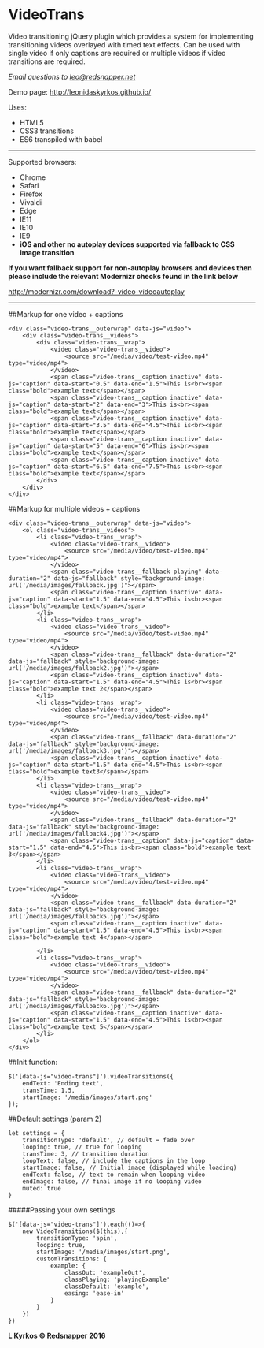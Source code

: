 # VideoTrans

Video transitioning jQuery plugin which provides a system for implementing transitioning videos overlayed with timed text effects. Can be used with single video if only captions are required or multiple videos if video transitions are required.

*Email questions to leo@redsnapper.net*

Demo page: http://leonidaskyrkos.github.io/

Uses:

* HTML5
* CSS3 transitions
* ES6 transpiled with babel


----

Supported browsers:

* Chrome
* Safari
* Firefox
* Vivaldi
* Edge
* IE11
* IE10
* IE9
* **iOS and other no autoplay devices supported via fallback to CSS image transition**

**If you want fallback support for non-autoplay browsers and devices then please include the relevant Modernizr checks found in the link below**

http://modernizr.com/download?-video-videoautoplay

__________

##Markup for one video + captions


    <div class="video-trans__outerwrap" data-js="video">
		<div class="video-trans__videos">
			<div class="video-trans__wrap">
				<video class="video-trans__video">
					<source src="/media/video/test-video.mp4" type="video/mp4">
				</video>
				<span class="video-trans__caption inactive" data-js="caption" data-start="0.5" data-end="1.5">This is<br><span class="bold">example text</span></span>
				<span class="video-trans__caption inactive" data-js="caption" data-start="2" data-end="3">This is<br><span class="bold">example text</span></span>
				<span class="video-trans__caption inactive" data-js="caption" data-start="3.5" data-end="4.5">This is<br><span class="bold">example text</span></span>
				<span class="video-trans__caption inactive" data-js="caption" data-start="5" data-end="6">This is<br><span class="bold">example text</span></span>
				<span class="video-trans__caption inactive" data-js="caption" data-start="6.5" data-end="7.5">This is<br><span class="bold">example text</span></span>
			</div>
		</div>
	</div>
    
    
##Markup for multiple videos + captions


    <div class="video-trans__outerwrap" data-js="video">
		<ol class="video-trans__videos">
			<li class="video-trans__wrap">
				<video class="video-trans__video">
					<source src="/media/video/test-video.mp4" type="video/mp4">
				</video>
				<span class="video-trans__fallback playing" data-duration="2" data-js="fallback" style="background-image: url('/media/images/fallback.jpg')"></span>
				<span class="video-trans__caption inactive" data-js="caption" data-start="1.5" data-end="4.5">This is<br><span class="bold">example text</span></span>
			</li>
			<li class="video-trans__wrap">
				<video class="video-trans__video">
					<source src="/media/video/test-video.mp4" type="video/mp4">
				</video>
				<span class="video-trans__fallback" data-duration="2" data-js="fallback" style="background-image: url('/media/images/fallback2.jpg')"></span>
				<span class="video-trans__caption inactive" data-js="caption" data-start="1.5" data-end="4.5">This is<br><span class="bold">example text 2</span></span>
			</li>
			<li class="video-trans__wrap">
				<video class="video-trans__video">
					<source src="/media/video/test-video.mp4" type="video/mp4">
				</video>
				<span class="video-trans__fallback" data-duration="2" data-js="fallback" style="background-image: url('/media/images/fallback3.jpg')"></span>
				<span class="video-trans__caption inactive" data-js="caption" data-start="1.5" data-end="4.5">This is<br><span class="bold">example text3</span></span>
			</li>
			<li class="video-trans__wrap">
				<video class="video-trans__video">
					<source src="/media/video/test-video.mp4" type="video/mp4">
				</video>
				<span class="video-trans__fallback" data-duration="2" data-js="fallback" style="background-image: url('/media/images/fallback4.jpg')"></span>
				<span class="video-trans__caption" data-js="caption" data-start="1.5" data-end="4.5">This is<br><span class="bold">example text 3</span></span>
			</li>
			<li class="video-trans__wrap">
				<video class="video-trans__video">
					<source src="/media/video/test-video.mp4" type="video/mp4">
				</video>
				<span class="video-trans__fallback" data-duration="2" data-js="fallback" style="background-image: url('/media/images/fallback5.jpg')"></span>
				<span class="video-trans__caption inactive" data-js="caption" data-start="1.5" data-end="4.5">This is<br><span class="bold">example text 4</span></span>

			</li>
			<li class="video-trans__wrap">
				<video class="video-trans__video">
					<source src="/media/video/test-video.mp4" type="video/mp4">
				</video>
				<span class="video-trans__fallback" data-duration="2" data-js="fallback" style="background-image: url('/media/images/fallback6.jpg')"></span>
				<span class="video-trans__caption inactive" data-js="caption" data-start="1.5" data-end="4.5">This is<br><span class="bold">example text 5</span></span>
			</li>
		</ol>
	</div>
    

##Init function:
    
    $('[data-js="video-trans"]').videoTransitions({
		endText: 'Ending text',
		transTime: 1.5,
		startImage: '/media/images/start.png'
    });
    

##Default settings (param 2)

    let settings = {
		transitionType: 'default', // default = fade over
		looping: true, // true for looping
		transTime: 3, // transition duration
		loopText: false, // include the captions in the loop
		startImage: false, // Initial image (displayed while loading)
		endText: false, // text to remain when looping video
		endImage: false, // final image if no looping video
		muted: true
	}

#####Passing your own settings
	
    $('[data-js="video-trans"]').each(()=>{
    	new VideoTransitions($(this),{
			transitionType: 'spin',
			looping: true,
			startImage: '/media/images/start.png',
			customTransitions: {
				example: {
					classOut: 'exampleOut',
					classPlaying: 'playingExample'
					classDefault: 'example',
					easing: 'ease-in'
				}
			}
		})
    })


**L Kyrkos © Redsnapper 2016**